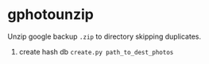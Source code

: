 # gphotounzip
Unzip google backup `.zip` to directory skipping duplicates.

1) create hash db `create.py path_to_dest_photos`

